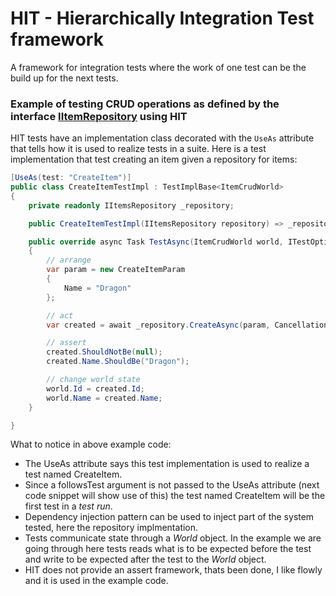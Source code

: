 # HIT - Hierarchically Integration Test framework

A framework for integration tests where the work of one test can be the build up for the next tests.

### Example of testing CRUD operations as defined by the interface [IItemRepository](https://github.com/Aha43/Hit/blob/main/sample_system_src/Items.Specification/IItemsRepository.cs) using HIT

HIT tests have an implementation class decorated with the `UseAs` attribute that tells how it is used to realize tests in a suite. Here is a test implementation that test creating an item given a repository for items:
```csharp
[UseAs(test: "CreateItem")]
public class CreateItemTestImpl : TestImplBase<ItemCrudWorld>
{
    private readonly IItemsRepository _repository;

    public CreateItemTestImpl(IItemsRepository repository) => _repository = repository;

    public override async Task TestAsync(ItemCrudWorld world, ITestOptions options)
    {
        // arrange
        var param = new CreateItemParam
        {
            Name = "Dragon"
        };

        // act
        var created = await _repository.CreateAsync(param, CancellationToken.None);

        // assert
        created.ShouldNotBe(null);
        created.Name.ShouldBe("Dragon");

        // change world state
        world.Id = created.Id;
        world.Name = created.Name;
    }

}

```
What to notice in above example code:
* The UseAs attribute says this test implementation is used to realize a test named CreateItem.
* Since a followsTest argument is not passed to the UseAs attribute (next code snippet will show use of this) the test named CreateItem will be the first test in a *test run*.
* Dependency injection pattern can be used to inject part of the system tested, here the repository implmentation.
* Tests communicate state through a *World* object. In the example we are going through here tests reads what is to be expected before the test and write to be expected after the test to the *World* object.
* HIT does not provide an assert framework, thats been done, I like flowly and it is used in the example code. 
